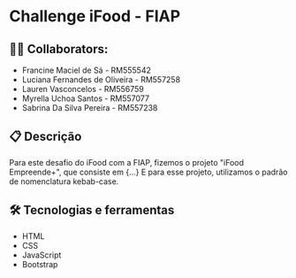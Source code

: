 # Challenge iFood - FIAP

## 👩‍💻 Collaborators:
- Francine Maciel de Sá - RM555542
- Luciana Fernandes de Oliveira - RM557258
- Lauren Vasconcelos - RM556759
- Myrella Uchoa Santos - RM557077
- Sabrina Da Silva Pereira - RM557238

## 📋 Descrição
Para este desafio do iFood com a FIAP, fizemos o projeto "iFood Empreende+", que consiste em {...}
E para esse projeto, utilizamos o padrão de nomenclatura kebab-case.

## 🛠️ Tecnologias e ferramentas
- HTML
- CSS
- JavaScript
- Bootstrap
